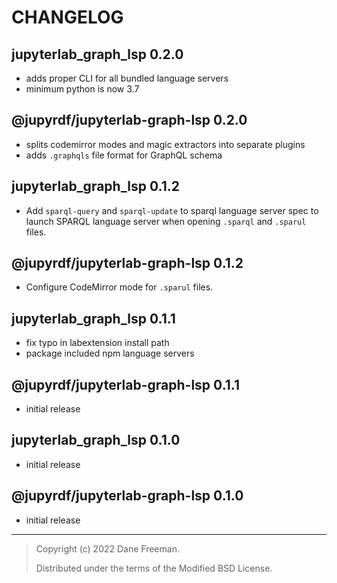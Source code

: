 # CHANGELOG

## jupyterlab_graph_lsp 0.2.0

- adds proper CLI for all bundled language servers
- minimum python is now 3.7

## @jupyrdf/jupyterlab-graph-lsp 0.2.0

- splits codemirror modes and magic extractors into separate plugins
- adds `.graphqls` file format for GraphQL schema

## jupyterlab_graph_lsp 0.1.2

- Add `sparql-query` and `sparql-update` to sparql language server spec to launch SPARQL
  language server when opening `.sparql` and `.sparul` files.

## @jupyrdf/jupyterlab-graph-lsp 0.1.2

- Configure CodeMirror mode for `.sparul` files.

## jupyterlab_graph_lsp 0.1.1

- fix typo in labextension install path
- package included npm language servers

## @jupyrdf/jupyterlab-graph-lsp 0.1.1

- initial release

## jupyterlab_graph_lsp 0.1.0

- initial release

## @jupyrdf/jupyterlab-graph-lsp 0.1.0

- initial release

---

> Copyright (c) 2022 Dane Freeman.
>
> Distributed under the terms of the Modified BSD License.
